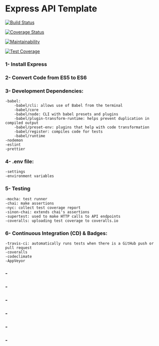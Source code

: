 # Express API Template

[![Build Status](https://travis-ci.com/kellikells/express-api-template.svg?branch=master)](https://travis-ci.com/kellikells/express-api-template)



[![Coverage Status](https://coveralls.io/repos/github/kellikells/express-api-template/badge.svg?branch=master)](https://coveralls.io/github/kellikells/express-api-template?branch=master)


[![Maintainability](https://api.codeclimate.com/v1/badges/0ed2c42de8f4c9e2eb8d/maintainability)](https://codeclimate.com/github/kellikells/express-api-template/maintainability)


[![Test Coverage](https://api.codeclimate.com/v1/badges/0ed2c42de8f4c9e2eb8d/test_coverage)](https://codeclimate.com/github/kellikells/express-api-template/test_coverage)

### 1- Install Express

### 2- Convert Code from ES5 to ES6
### 3- Development Dependencies:
    -babel:
        -babel/cli: allows use of Babel from the terminal
        -babel/core
        -babel/node: CLI with babel presets and plugins 
        -babel/plugin-transform-runtime: helps prevent duplication in compiled output
        -babel/preset-env: plugins that help with code transformation
        -babel/register: compiles code for tests
        -babel/runtime
    -nodemon
    -eslint
    -prettier

### 4- .env file:
    -settings
    -environment variables

### 5- Testing
    -mocha: test runner
    -chai: make assertions
    -nyc: collect test coverage report
    -sinon-chai: extends chai's assertions 
    -supertest: used to make HTTP calls to API endpoints
    -coveralls: uploading test coverage to coveralls.io
### 6- Continuous Integration (CD) & Badges:
    -travis-ci: automatically runs tests when there is a GitHub push or pull request
    -coveralls 
    -codeclimate
    -AppVeyor

### -

### -

### -

### -

### -

### -

